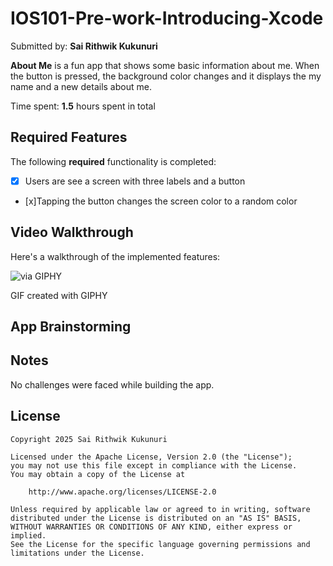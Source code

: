 # IOS101-Pre-work-Introducing-Xcode
Submitted by: **Sai Rithwik Kukunuri**

**About Me** is a fun app that shows some basic information about me. When the button is pressed, the background color changes and it displays the my name and a new details about me.

Time spent: **1.5** hours spent in total

## Required Features

The following **required** functionality is completed:

- [x] Users are see a screen with three labels and a button
- [x]Tapping the button changes the screen color to a random color

## Video Walkthrough

Here's a walkthrough of the implemented features:

![via GIPHY](https://media0.giphy.com/media/v1.Y2lkPTc5MGI3NjExNDJubmdhMHJpc214MWl1ZHQ5bmltbW10bG5lbHA2bXF1YmR3YmpoYyZlcD12MV9pbnRlcm5hbF9naWZfYnlfaWQmY3Q9Zw/oHOLCGhiEig3XvDw1n/giphy.gif)

GIF created with GIPHY

## App Brainstorming

## Notes

No challenges were faced while building the app.

## License

    Copyright 2025 Sai Rithwik Kukunuri

    Licensed under the Apache License, Version 2.0 (the "License");
    you may not use this file except in compliance with the License.
    You may obtain a copy of the License at

        http://www.apache.org/licenses/LICENSE-2.0

    Unless required by applicable law or agreed to in writing, software
    distributed under the License is distributed on an "AS IS" BASIS,
    WITHOUT WARRANTIES OR CONDITIONS OF ANY KIND, either express or implied.
    See the License for the specific language governing permissions and
    limitations under the License.
